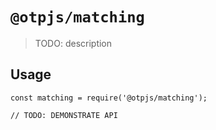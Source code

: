# `@otpjs/matching`

> TODO: description

## Usage

```
const matching = require('@otpjs/matching');

// TODO: DEMONSTRATE API
```
